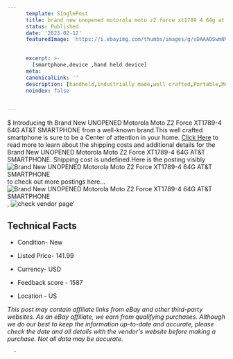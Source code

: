 ```yaml
---
      template: SinglePost
      title: brand new unopened motorola moto z2 force xt1789 4 64g at t smartphone
      status: Published
      date: '2023-02-12'
      featuredImage: 'https://i.ebayimg.com/thumbs/images/g/vDAAAOSwmNVinxXY/s-l225.jpg'
       

      excerpt: >-
        [smartphone,device ,hand held device]
      meta:
      canonicalLink: ''
      description: [handheld,industrially made,well crafted,Portable,Mobile,Compact,Convenient,Lightweight,Maneuverable,Man-portable,Miniature,Carriable,Hand-held,Light,Holdable,Transportable,Mobile device,Pocket-sized,On-the-go,Wireless,Cordless,Compact size,Convenient size, smartphone,device ,hand held device]
      noindex: false
      

---
```

$
      Introducing th Brand New UNOPENED Motorola Moto Z2 Force XT1789-4 64G AT&T SMARTPHONE from a well-known brand.This well crafted smartphone is sure to be a Center of attention  in your home. [Click Here](https://www.ebay.com/itm/363677104778?hash=item54acd83a8a%3Ag%3AvDAAAOSwmNVinxXY&mkevt=1&mkcid=1&mkrid=711-53200-19255-0&campid=%253CePNCampaignId%253E&customid=%253CreferenceId%253E&toolid=10049) to read more to learn about the shipping costs and additional details for the Brand New UNOPENED Motorola Moto Z2 Force XT1789-4 64G AT&T SMARTPHONE. Shipping cost is undefined.Here is the posting visibly ![Brand New UNOPENED Motorola Moto Z2 Force XT1789-4 64G AT&T SMARTPHONE](https://i.ebayimg.com/thumbs/images/g/vDAAAOSwmNVinxXY/s-l225.jpg) to check out more postings here... ![Brand New UNOPENED Motorola Moto Z2 Force XT1789-4 64G AT&T SMARTPHONE](https://i.ebayimg.com/images/g/vDAAAOSwmNVinxXY/s-l1600.jpg), ![check vendor page]()'

      

 ## Technical Facts 



     
      

 - Condition- New 


      

 - Listed Price- 141.99 


      

 - Currency- USD 


      

 - Feedback score - 1587 


      

 - Location - US 


      
      

 *_This post may contain affiliate links from eBay and other third-party websites. As an eBay affiliate, we earn from qualifying purchases. Although we do our best to keep the information up-to-date and accurate, please check the date and all details with the vendor's website before making a purchase. Not all data may be accurate._*




      -
